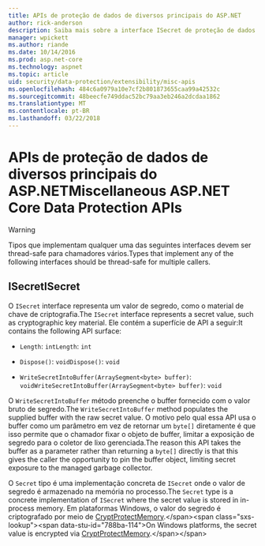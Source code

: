 ```yaml
---
title: APIs de proteção de dados de diversos principais do ASP.NET
author: rick-anderson
description: Saiba mais sobre a interface ISecret de proteção de dados do ASP.NET Core.
manager: wpickett
ms.author: riande
ms.date: 10/14/2016
ms.prod: asp.net-core
ms.technology: aspnet
ms.topic: article
uid: security/data-protection/extensibility/misc-apis
ms.openlocfilehash: 484c6a0979a10e7cf2b801873655caa99a42532c
ms.sourcegitcommit: 48beecfe749ddac52bc79aa3eb246a2dcdaa1862
ms.translationtype: MT
ms.contentlocale: pt-BR
ms.lasthandoff: 03/22/2018
---
```

# <a name="miscellaneous-aspnet-core-data-protection-apis"></a><span data-ttu-id="788ba-103">APIs de proteção de dados de diversos principais do ASP.NET</span><span class="sxs-lookup"><span data-stu-id="788ba-103">Miscellaneous ASP.NET Core Data Protection APIs</span></span>

<a name="data-protection-extensibility-mics-apis"></a>

>[!WARNING]
> <span data-ttu-id="788ba-104">Tipos que implementam qualquer uma das seguintes interfaces devem ser thread-safe para chamadores vários.</span><span class="sxs-lookup"><span data-stu-id="788ba-104">Types that implement any of the following interfaces should be thread-safe for multiple callers.</span></span>

## <a name="isecret"></a><span data-ttu-id="788ba-105">ISecret</span><span class="sxs-lookup"><span data-stu-id="788ba-105">ISecret</span></span>

<span data-ttu-id="788ba-106">O `ISecret` interface representa um valor de segredo, como o material de chave de criptografia.</span><span class="sxs-lookup"><span data-stu-id="788ba-106">The `ISecret` interface represents a secret value, such as cryptographic key material.</span></span> <span data-ttu-id="788ba-107">Ele contém a superfície de API a seguir:</span><span class="sxs-lookup"><span data-stu-id="788ba-107">It contains the following API surface:</span></span>

* <span data-ttu-id="788ba-108">`Length`: `int`</span><span class="sxs-lookup"><span data-stu-id="788ba-108">`Length`: `int`</span></span>

* <span data-ttu-id="788ba-109">`Dispose()`: `void`</span><span class="sxs-lookup"><span data-stu-id="788ba-109">`Dispose()`: `void`</span></span>

* <span data-ttu-id="788ba-110">`WriteSecretIntoBuffer(ArraySegment<byte> buffer)`: `void`</span><span class="sxs-lookup"><span data-stu-id="788ba-110">`WriteSecretIntoBuffer(ArraySegment<byte> buffer)`: `void`</span></span>

<span data-ttu-id="788ba-111">O `WriteSecretIntoBuffer` método preenche o buffer fornecido com o valor bruto de segredo.</span><span class="sxs-lookup"><span data-stu-id="788ba-111">The `WriteSecretIntoBuffer` method populates the supplied buffer with the raw secret value.</span></span> <span data-ttu-id="788ba-112">O motivo pelo qual essa API usa o buffer como um parâmetro em vez de retornar um `byte[]` diretamente é que isso permite que o chamador fixar o objeto de buffer, limitar a exposição de segredo para o coletor de lixo gerenciada.</span><span class="sxs-lookup"><span data-stu-id="788ba-112">The reason this API takes the buffer as a parameter rather than returning a `byte[]` directly is that this gives the caller the opportunity to pin the buffer object, limiting secret exposure to the managed garbage collector.</span></span>

<span data-ttu-id="788ba-113">O `Secret` tipo é uma implementação concreta de `ISecret` onde o valor de segredo é armazenado na memória no processo.</span><span class="sxs-lookup"><span data-stu-id="788ba-113">The `Secret` type is a concrete implementation of `ISecret` where the secret value is stored in in-process memory.</span></span> <span data-ttu-id="788ba-114">Em plataformas Windows, o valor do segredo é criptografado por meio de [CryptProtectMemory](https://msdn.microsoft.com/library/windows/desktop/aa380262(v=vs.85).aspx).</span><span class="sxs-lookup"><span data-stu-id="788ba-114">On Windows platforms, the secret value is encrypted via [CryptProtectMemory](https://msdn.microsoft.com/library/windows/desktop/aa380262(v=vs.85).aspx).</span></span>
